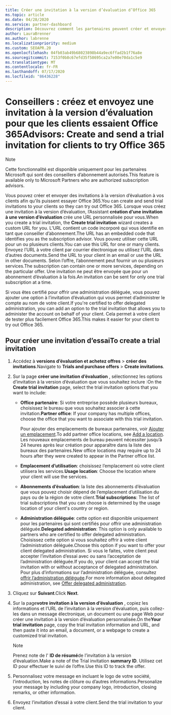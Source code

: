 ```yaml
---
title: Créer une invitation à la version d’évaluation d’Office 365
ms.topic: article
ms.date: 04/28/2020
ms.service: partner-dashboard
description: Découvrez comment les partenaires peuvent créer et envoyer des invitations à la version d’évaluation pour que leurs clients essaient Office 365. Les partenaires sont un conseiller d’abonnement agréé.
author: LauraBrenner
ms.author: labrenne
ms.localizationpriority: medium
ms.custom: SEOAPR.20
ms.openlocfilehash: 04fb03ab49b68023898b44a9ec6ffad2b1f76a8e
ms.sourcegitcommit: 7153f0b8c67efd35f58695ca2a7e00e70da1c5e9
ms.translationtype: MT
ms.contentlocale: fr-FR
ms.lasthandoff: 07/17/2020
ms.locfileid: "86436228"
---
```

# <a name="advisors-create-and-send-a-trial-invitation-for-clients-to-try-office-365"></a><span data-ttu-id="d7749-104">Conseillers : créez et envoyez une invitation à la version d’évaluation pour que les clients essaient Office 365</span><span class="sxs-lookup"><span data-stu-id="d7749-104">Advisors: Create and send a trial invitation for clients to try Office 365</span></span>

> [!NOTE]
> <span data-ttu-id="d7749-105">Cette fonctionnalité est disponible uniquement pour les partenaires Microsoft qui sont des conseillers d’abonnement autorisés.</span><span class="sxs-lookup"><span data-stu-id="d7749-105">This feature is available only to Microsoft Partners who are authorized subscription advisors.</span></span>

<span data-ttu-id="d7749-106">Vous pouvez créer et envoyer des invitations à la version d’évaluation à vos clients afin qu’ils puissent essayer Office 365.</span><span class="sxs-lookup"><span data-stu-id="d7749-106">You can create and send trial invitations to your clients so they can try out Office 365.</span></span> <span data-ttu-id="d7749-107">Lorsque vous créez une invitation à la version d’évaluation, l’Assistant **création d’une invitation à une version d’évaluation** crée une URL personnalisée pour vous.</span><span class="sxs-lookup"><span data-stu-id="d7749-107">When you create a trial invitation, the **Create trial invitation** wizard creates a custom URL for you.</span></span> <span data-ttu-id="d7749-108">L’URL contient un code incorporé qui vous identifie en tant que conseiller d’abonnement.</span><span class="sxs-lookup"><span data-stu-id="d7749-108">The URL has an embedded code that identifies you as the subscription advisor.</span></span> <span data-ttu-id="d7749-109">Vous pouvez utiliser cette URL pour un ou plusieurs clients.</span><span class="sxs-lookup"><span data-stu-id="d7749-109">You can use this URL for one or many clients.</span></span> <span data-ttu-id="d7749-110">Envoyez l’URL à votre client par courrier électronique ou utilisez l’URL dans d’autres documents.</span><span class="sxs-lookup"><span data-stu-id="d7749-110">Send the URL to your client in an email or use the URL in other documents.</span></span> <span data-ttu-id="d7749-111">Selon l’offre, l’abonnement peut fournir un ou plusieurs services.</span><span class="sxs-lookup"><span data-stu-id="d7749-111">The subscription can contain one or more services, depending on the particular offer.</span></span> <span data-ttu-id="d7749-112">Une invitation ne peut être envoyée que pour un abonnement d’évaluation à la fois.</span><span class="sxs-lookup"><span data-stu-id="d7749-112">An invitation can be sent for only one trial subscription at a time.</span></span>

<span data-ttu-id="d7749-113">Si vous êtes certifié pour offrir une administration déléguée, vous pouvez ajouter une option à l’invitation d’évaluation qui vous permet d’administrer le compte au nom de votre client.</span><span class="sxs-lookup"><span data-stu-id="d7749-113">If you're certified to offer delegated administration, you can add an option to the trial invitation that allows you to administer the account on behalf of your client.</span></span> <span data-ttu-id="d7749-114">Cela permet à votre client de tester plus facilement Office 365.</span><span class="sxs-lookup"><span data-stu-id="d7749-114">This makes it easier for your client to try out Office 365.</span></span>

## <a name="to-create-a-trial-invitation"></a><span data-ttu-id="d7749-115">Pour créer une invitation d’essai</span><span class="sxs-lookup"><span data-stu-id="d7749-115">To create a trial invitation</span></span>

1. <span data-ttu-id="d7749-116">Accédez à **versions d’évaluation et achetez offres**  >  **créer des invitations**.</span><span class="sxs-lookup"><span data-stu-id="d7749-116">Navigate to **Trials and purchase offers** > **Create invitations**.</span></span>

2. <span data-ttu-id="d7749-117">Sur la page **créer une invitation d’évaluation** , sélectionnez les options d’invitation à la version d’évaluation que vous souhaitez inclure :</span><span class="sxs-lookup"><span data-stu-id="d7749-117">On the **Create trial invitation** page, select the trial invitation options that you want to include:</span></span>

    - <span data-ttu-id="d7749-118">**Office partenaire**: Si votre entreprise possède plusieurs bureaux, choisissez le bureau que vous souhaitez associer à cette invitation.</span><span class="sxs-lookup"><span data-stu-id="d7749-118">**Partner office**: If your company has multiple offices, choose the office that you want to associate with this trial invitation.</span></span>

        <span data-ttu-id="d7749-119">Pour ajouter des emplacements de bureaux partenaires, voir [Ajouter un emplacement](manage-locations.md).</span><span class="sxs-lookup"><span data-stu-id="d7749-119">To add partner office locations, see [Add a location](manage-locations.md).</span></span> <span data-ttu-id="d7749-120">Les nouveaux emplacements de bureau peuvent nécessiter jusqu’à 24 heures après leur création pour apparaître dans la liste des bureaux des partenaires.</span><span class="sxs-lookup"><span data-stu-id="d7749-120">New office locations may require up to 24 hours after they were created to appear in the Partner office list.</span></span>

    - <span data-ttu-id="d7749-121">**Emplacement d’utilisation**: choisissez l’emplacement où votre client utilisera les services.</span><span class="sxs-lookup"><span data-stu-id="d7749-121">**Usage location**: Choose the location where your client will use the services.</span></span>
    - <span data-ttu-id="d7749-122">**Abonnements d’évaluation**: la liste des abonnements d’évaluation que vous pouvez choisir dépend de l’emplacement d’utilisation du pays ou de la région de votre client.</span><span class="sxs-lookup"><span data-stu-id="d7749-122">**Trial subscriptions**: The list of trial subscriptions that you can choose is determined by the usage location of your client's country or region.</span></span>
    - <span data-ttu-id="d7749-123">**Administration déléguée**: cette option est disponible uniquement pour les partenaires qui sont certifiés pour offrir une administration déléguée.</span><span class="sxs-lookup"><span data-stu-id="d7749-123">**Delegated administration**: This option is only available to partners who are certified to offer delegated administration.</span></span> <span data-ttu-id="d7749-124">Choisissez cette option si vous souhaitez offrir à votre client l’administration déléguée.</span><span class="sxs-lookup"><span data-stu-id="d7749-124">Choose this option if you want to offer your client delegated administration.</span></span> <span data-ttu-id="d7749-125">Si vous le faites, votre client peut accepter l’invitation d’essai avec ou sans l’acceptation de l’administration déléguée.</span><span class="sxs-lookup"><span data-stu-id="d7749-125">If you do, your client can accept the trial invitation with or without acceptance of delegated administration.</span></span> <span data-ttu-id="d7749-126">Pour plus d’informations sur l’administration déléguée, consultez [offrir l’administration déléguée](customers-revoke-admin-privileges.md).</span><span class="sxs-lookup"><span data-stu-id="d7749-126">For more information about delegated administration, see [Offer delegated administration](customers-revoke-admin-privileges.md).</span></span>

3. <span data-ttu-id="d7749-127">Cliquez sur **Suivant**.</span><span class="sxs-lookup"><span data-stu-id="d7749-127">Click **Next**.</span></span>

4. <span data-ttu-id="d7749-128">Sur la page**votre invitation à la version d’évaluation** , copiez les informations et l’URL de l’invitation à la version d’évaluation, puis collez-les dans un message électronique, un document ou une page Web pour créer une invitation à la version d’évaluation personnalisée.</span><span class="sxs-lookup"><span data-stu-id="d7749-128">On the**Your trial invitation** page, copy the trial invitation information and URL, and then paste it into an email, a document, or a webpage to create a customized trial invitation.</span></span>

    > [!NOTE]
    > <span data-ttu-id="d7749-129">Prenez note de l' **ID de résumé**de l’invitation à la version d’évaluation.</span><span class="sxs-lookup"><span data-stu-id="d7749-129">Make a note of the Trial invitation **summary ID**.</span></span> <span data-ttu-id="d7749-130">Utilisez cet ID pour effectuer le suivi de l’offre.</span><span class="sxs-lookup"><span data-stu-id="d7749-130">Use this ID to track the offer.</span></span>

5. <span data-ttu-id="d7749-131">Personnalisez votre message en incluant le logo de votre société, l’introduction, les notes de clôture ou d’autres informations.</span><span class="sxs-lookup"><span data-stu-id="d7749-131">Personalize your message by including your company logo, introduction, closing remarks, or other information.</span></span>

6. <span data-ttu-id="d7749-132">Envoyez l’invitation d’essai à votre client.</span><span class="sxs-lookup"><span data-stu-id="d7749-132">Send the trial invitation to your client.</span></span>

